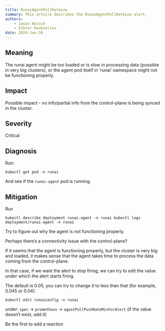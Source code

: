 ```yaml
---
title: RunaiAgentPullRateLow
summary: This article describes the RunaiAgentPullRateLow alert.
authors:
    - Jason Novich
    - Viktor Koukouliev
date: 2024-Jan-10
---
```


## Meaning

The runai agent might be too loaded or is slow in processing data (possible in very big clusters), or the agent pod itself in ‘runai’ namespace might not be functioning properly.

## Impact

Possible impact - no info/partial info from the control-plane is being synced in the cluster.

## Severity

Critical

## Diagnosis

Run:

`kubectl get pod -n runai`

And see if the `runai-agent` pod is running.

## Mitigation

Run

`kubectl describe deployment runai-agent -n runai kubectl logs deployment/runai-agent -n runai`

Try to figure out why the agent is not functioning properly.

Perhaps there’s a connectivity issue with the control-plane?

If it seems that the agent is functioning properly, but the cluster is very big and loaded, it makes sense that the agent takes time to process the data coming from the control-plane.

In that case, if we want the alert to stop firing, we can try to edit the value under which the alert starts firing.

The default is 0.05, you can try to change it to less than that (for example, 0.045 or 0.04).

`kubectl edit runaiconfig -n runai`

under: `spec` -> `prometheus` -> `agentPullPushRateMinForAlert` (if the value doesn’t exist, add it)

Be the first to add a reaction
